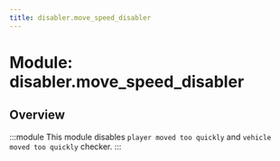```yaml
---
title: disabler.move_speed_disabler
---
```



# Module: disabler.move_speed_disabler

## Overview
:::module
This module disables `player moved too quickly` and `vehicle moved too quickly` checker.
:::
